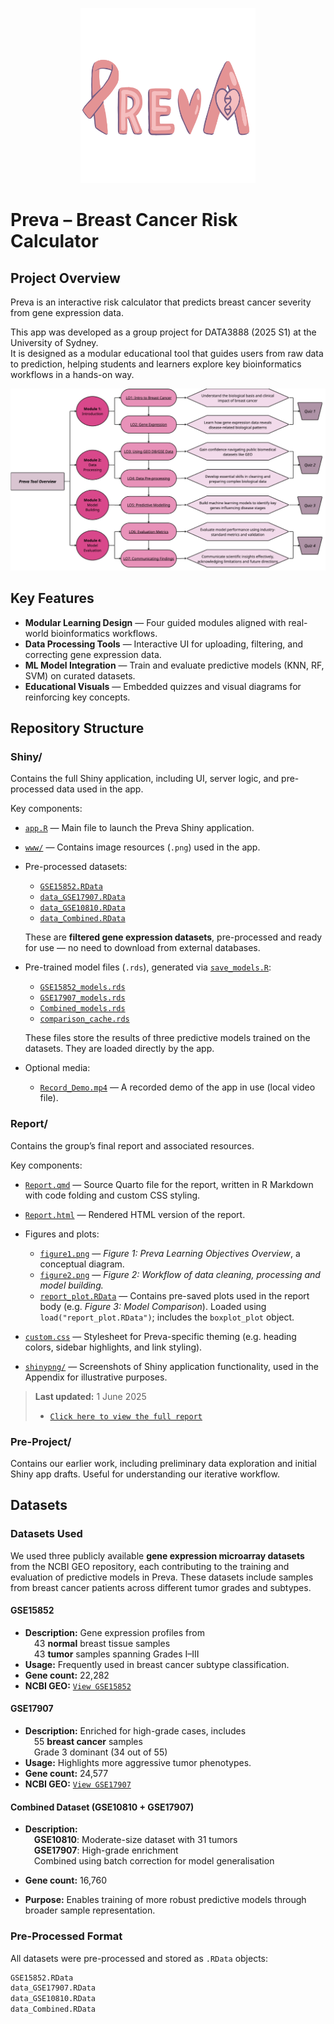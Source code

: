 <p align="center">
  <img src="./Pre-Project/Preva.png" alt="Preva Logo" height="280">
</p>

# Preva – Breast Cancer Risk Calculator
## Project Overview
Preva is an interactive risk calculator that predicts breast cancer severity from gene expression data.

This app was developed as a group project for DATA3888 (2025 S1) at the University of Sydney.  
It is designed as a modular educational tool that guides users from raw data to prediction, helping students and learners explore key bioinformatics workflows in a hands-on way.

<p align="center">
  <img src="./Report/figure1.png" alt="Workflow Diagram" width="700">
</p>

## Key Features

- **Modular Learning Design** — Four guided modules aligned with real-world bioinformatics workflows.
- **Data Processing Tools** — Interactive UI for uploading, filtering, and correcting gene expression data.
- **ML Model Integration** — Train and evaluate predictive models (KNN, RF, SVM) on curated datasets.
- **Educational Visuals** — Embedded quizzes and visual diagrams for reinforcing key concepts.


## Repository Structure

### **Shiny/**

Contains the full Shiny application, including UI, server logic, and pre-processed data used in the app.

Key components:

* [`app.R`](./Shiny/app.R) — Main file to launch the Preva Shiny application.

* [`www/`](./Shiny/www/) — Contains image resources (`.png`) used in the app.

* Pre-processed datasets:

  * [`GSE15852.RData`](./Shiny/GSE15852.RData)
  * [`data_GSE17907.RData`](./Shiny/data_GSE17907.RData)
  * [`data_GSE10810.RData`](./Shiny/data_GSE10810.RData)
  * [`data_Combined.RData`](./Shiny/data_Combined.RData)

  These are **filtered gene expression datasets**, pre-processed and ready for use — no need to download from external databases.

* Pre-trained model files (`.rds`), generated via [`save_models.R`](./Shiny/save_models.R):

  * [`GSE15852_models.rds`](./Shiny/GSE15852_models.rds)
  * [`GSE17907_models.rds`](./Shiny/GSE17907_models.rds)
  * [`Combined_models.rds`](./Shiny/Combined_models.rds)
  * [`comparison_cache.rds`](./Shiny/comparison_cache.rds)

  These files store the results of three predictive models trained on the datasets. They are loaded directly by the app.

* Optional media:

  * [`Record_Demo.mp4`](./Shiny/Record_Demo.mp4) — A recorded demo of the app in use (local video file).


### **Report/**

Contains the group’s final report and associated resources.

Key components:

* [`Report.qmd`](./Report/Report.qmd) — Source Quarto file for the report, written in R Markdown with code folding and custom CSS styling.

* [`Report.html`](./Report/Report.html) — Rendered HTML version of the report.

* Figures and plots:

  * [`figure1.png`](./Report/figure1.png) — *Figure 1: Preva Learning Objectives Overview*, a conceptual diagram.
  * [`figure2.png`](./Report/figure2.png) — *Figure 2: Workflow of data cleaning, processing and model building.*
  * [`report_plot.RData`](./Report/report_plot.RData) — Contains pre-saved plots used in the report body (e.g. *Figure 3: Model Comparison*). Loaded using `load("report_plot.RData")`; includes the `boxplot_plot` object.

* [`custom.css`](./Report/custom.css) — Stylesheet for Preva-specific theming (e.g. heading colors, sidebar highlights, and link styling).

* [`shinypng/`](./Report/shinypng/) — Screenshots of Shiny application functionality, used in the Appendix for illustrative purposes.

> **Last updated:** 1 June 2025
> * [`Click here to view the full report`](./Report/Report.html)


### **Pre-Project/**
  
  Contains our earlier work, including preliminary data exploration and initial Shiny app drafts. Useful for understanding our iterative workflow.

## Datasets
### **Datasets Used**

We used three publicly available **gene expression microarray datasets** from the NCBI GEO repository, each contributing to the training and evaluation of predictive models in Preva. These datasets include samples from breast cancer patients across different tumor grades and subtypes.

#### **GSE15852**

* **Description:** Gene expression profiles from <br>
  &emsp;43 **normal** breast tissue samples <br>
  &emsp;43 **tumor** samples spanning Grades I–III <br>
* **Usage:** Frequently used in breast cancer subtype classification.
* **Gene count:** 22,282
* **NCBI GEO:** [`View GSE15852`](https://www.ncbi.nlm.nih.gov/geo/query/acc.cgi?acc=GSE15852)

#### **GSE17907**

* **Description:** Enriched for high-grade cases, includes <br>
  &emsp;55 **breast cancer** samples <br>
  &emsp;Grade 3 dominant (34 out of 55) <br>
* **Usage:** Highlights more aggressive tumor phenotypes.
* **Gene count:** 24,577
* **NCBI GEO:** [`View GSE17907`](https://www.ncbi.nlm.nih.gov/geo/query/acc.cgi?acc=GSE17907)

#### **Combined Dataset (GSE10810 + GSE17907)**

* **Description:**  
  &emsp;**GSE10810**: Moderate-size dataset with 31 tumors <br> 
  &emsp;**GSE17907**: High-grade enrichment <br>
  &emsp;Combined using batch correction for model generalisation

* **Gene count:** 16,760
* **Purpose:** Enables training of more robust predictive models through broader sample representation.


### **Pre-Processed Format**

All datasets were pre-processed and stored as `.RData` objects:

```r
GSE15852.RData
data_GSE17907.RData
data_GSE10810.RData
data_Combined.RData
```

